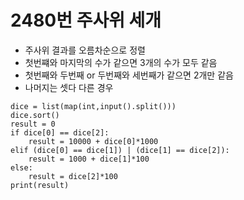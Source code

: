 # 2480번 주사위 세개
- 주사위 결과를 오름차순으로 정렬
- 첫번쨰와 마지막의 수가 같으면 3개의 수가 모두 같음
- 첫번째와 두번째 or 두번째와 세번째가 같으면 2개만 같음
- 나머지는 셋다 다른 경우

```
dice = list(map(int,input().split()))
dice.sort()
result = 0
if dice[0] == dice[2]:
    result = 10000 + dice[0]*1000
elif (dice[0] == dice[1]) | (dice[1] == dice[2]):
    result = 1000 + dice[1]*100
else:
    result = dice[2]*100
print(result)

```